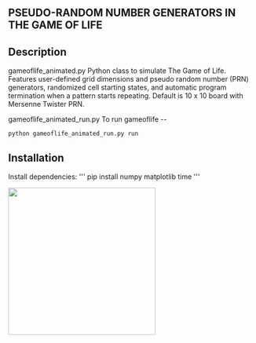 ## PSEUDO-RANDOM NUMBER GENERATORS IN THE GAME OF LIFE 

## Description
gameoflife_animated.py
Python class to simulate The Game of Life. Features user-defined grid dimensions and pseudo random number (PRN) generators, randomized cell starting states, and automatic program termination when a pattern starts repeating. Default is 10 x 10 board with Mersenne Twister PRN.

gameoflife_animated_run.py
To run gameoflife -- 
```
python gameoflife_animated_run.py run
```
## Installation
Install dependencies:
'''
pip install numpy matplotlib time
'''

<img src="https://github.com/user-attachments/assets/a8ec2ab5-f36d-4132-a44f-c90d6135e435" width="300"/>

